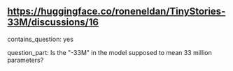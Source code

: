 ## https://huggingface.co/roneneldan/TinyStories-33M/discussions/16

contains_question: yes

question_part: Is the "-33M" in the model supposed to mean 33 million parameters?